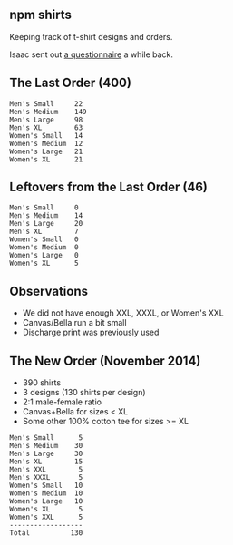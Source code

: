 ## npm shirts

Keeping track of t-shirt designs and orders.

Isaac sent out [a questionnaire](https://docs.google.com/forms/d/1ZbZAXSkR2ltiPWZO7RiuFMzEwnX6ImR2B2Vu0Ag8d48/viewform) a while back.


## The Last Order (400)

```
Men's Small     22
Men's Medium    149
Men's Large     98
Men's XL        63
Women's Small   14
Women's Medium  12
Women's Large   21
Women's XL      21
```

## Leftovers from the Last Order (46)

```
Men's Small     0
Men's Medium    14
Men's Large     20
Men's XL        7
Women's Small   0
Women's Medium  0
Women's Large   0
Women's XL      5
```

## Observations

- We did not have enough XXL, XXXL, or Women's XXL
- Canvas/Bella run a bit small
- Discharge print was previously used

## The New Order (November 2014)

- 390 shirts
- 3 designs (130 shirts per design)
- 2:1 male-female ratio
- Canvas+Bella for sizes < XL
- Some other 100% cotton tee for sizes >= XL

```
Men's Small      5
Men's Medium    30
Men's Large     30
Men's XL        15
Men's XXL        5
Men's XXXL       5
Women's Small   10
Women's Medium  10
Women's Large   10
Women's XL       5
Women's XXL      5
------------------
Total          130
```
